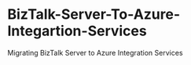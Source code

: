 # BizTalk-Server-To-Azure-Integartion-Services
Migrating BizTalk Server to Azure Integration Services
